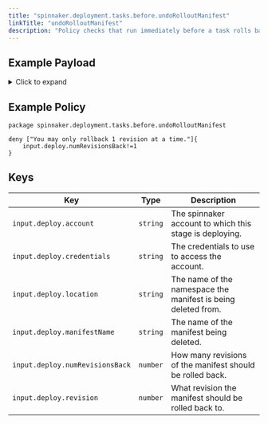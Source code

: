 ```yaml
---
title: "spinnaker.deployment.tasks.before.undoRolloutManifest"
linkTitle: "undoRolloutManifest"
description: "Policy checks that run immediately before a task rolls back a spinnaker manifest."
---
```


## Example Payload

<details><summary>Click to expand</summary>

```json
{
  "input": {
    "deploy": {
      "account": "spinnaker",
      "credentials": "spinnaker",
      "events": [],
      "location": "staging",
      "manifestName": "deployment hostname",
      "numRevisionsBack": 1,
      "revision": null
    }
  }
}
```
</details>

## Example Policy

```rego
package spinnaker.deployment.tasks.before.undoRolloutManifest

deny ["You may only rollback 1 revision at a time."]{
	input.deploy.numRevisionsBack!=1
}
```

## Keys

| Key                             | Type     | Description                                                   |
| ------------------------------- | -------- | ------------------------------------------------------------- |
| `input.deploy.account`          | `string` | The spinnaker account to which this stage is deploying.       |
| `input.deploy.credentials`      | `string` | The credentials to use to access the account.                 |
| `input.deploy.location`         | `string` | The name of the namespace the manifest is being deleted from. |
| `input.deploy.manifestName`     | `string` | The name of the manifest being deleted.                       |
| `input.deploy.numRevisionsBack` | `number` | How many revisions of the manifest should be rolled back.     |
| `input.deploy.revision`         | `number` | What revision the manifest should be rolled back to.          |
